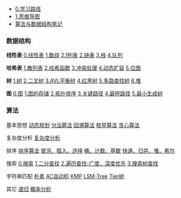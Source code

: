
-  [0.学习路径](docs/software-engineering/03.算法、数据结构/0.学习路径.md)
- [1.思维导图](docs/software-engineering/03.算法、数据结构/1.思维导图.md)
- [算法与数据结构笔记](docs/software-engineering/03.算法、数据结构/算法与数据结构笔记.md)


### 数据结构

**线性表**
[0.线性表](docs/software-engineering/03.算法、数据结构/数据结构/01.线性表/0.线性表.md)
[1.数组](docs/software-engineering/03.算法、数据结构/数据结构/01.线性表/1.数组.md)
[2.1列表](docs/software-engineering/03.算法、数据结构/数据结构/01.线性表/2.1列表.md)
[2.链表](docs/software-engineering/03.算法、数据结构/数据结构/01.线性表/2.链表.md)
[3.栈](docs/software-engineering/03.算法、数据结构/数据结构/01.线性表/3.栈.md)
[4.队列](docs/software-engineering/03.算法、数据结构/数据结构/01.线性表/4.队列.md)

**哈希表**
[1.散列表](docs/software-engineering/03.算法、数据结构/数据结构/02.哈希表/1.散列表.md)
[2.哈希函数](docs/software-engineering/03.算法、数据结构/数据结构/02.哈希表/2.哈希函数.md)
[3.冲突处理](docs/software-engineering/03.算法、数据结构/数据结构/02.哈希表/3.冲突处理.md)
[4.动态扩容](docs/software-engineering/03.算法、数据结构/数据结构/02.哈希表/4.动态扩容.md)
[5.位图](docs/software-engineering/03.算法、数据结构/数据结构/02.哈希表/5.位图.md)


**树**
[1.树](docs/software-engineering/03.算法、数据结构/数据结构/03.树/1.树.md)
[2.二叉树](docs/software-engineering/03.算法、数据结构/数据结构/03.树/2.二叉树.md)
[3.AVL平衡树](docs/software-engineering/03.算法、数据结构/数据结构/03.树/3.AVL平衡树.md)
[4.红黑树](docs/software-engineering/03.算法、数据结构/数据结构/03.树/4.红黑树.md)
[5.多路查找树](docs/software-engineering/03.算法、数据结构/数据结构/03.树/5.多路查找树.md)
[6.堆](docs/software-engineering/03.算法、数据结构/数据结构/03.树/6.堆.md)

**图**
[0.图](docs/software-engineering/03.算法、数据结构/数据结构/04.图/0.图.md)
[1.图的存储](docs/software-engineering/03.算法、数据结构/数据结构/04.图/1.图的存储.md)
[2.拓扑排序](docs/software-engineering/03.算法、数据结构/数据结构/04.图/2.拓扑排序.md)
[3.关键路径](docs/software-engineering/03.算法、数据结构/数据结构/04.图/3.关键路径.md)
[4.最短路径](docs/software-engineering/03.算法、数据结构/数据结构/04.图/4.最短路径.md)
[5.最小生成树](docs/software-engineering/03.算法、数据结构/数据结构/04.图/5.最小生成树.md)



### 算法

基本思想
[动态规划](docs/software-engineering/03.算法、数据结构/算法/0.基本思想/动态规划.md)
[分治算法](docs/software-engineering/03.算法、数据结构/算法/0.基本思想/分治算法.md)
[回溯算法](docs/software-engineering/03.算法、数据结构/算法/0.基本思想/回溯算法.md)
[枚举算法](docs/software-engineering/03.算法、数据结构/算法/0.基本思想/枚举算法.md)
[贪心算法](docs/software-engineering/03.算法、数据结构/算法/0.基本思想/贪心算法.md)

复杂度分析
[复杂度分析](docs/software-engineering/03.算法、数据结构/算法/1.复杂度分析/复杂度分析.md)


排序
[排序算法](docs/software-engineering/03.算法、数据结构/算法/2.排序/排序算法.md)
[冒泡、插入、选择](docs/software-engineering/03.算法、数据结构/算法/2.排序/O(n^2)/冒泡、插入、选择.md)
[桶、计数、基数](docs/software-engineering/03.算法、数据结构/算法/2.排序/O(n+k)/桶、计数、基数.md)
[快速、归并、堆、希尔](docs/software-engineering/03.算法、数据结构/算法/2.排序/O(nlogn)/快速、归并、堆、希尔.md)

搜索
[0.搜索](docs/software-engineering/03.算法、数据结构/算法/3.搜索/0.搜索.md)
[1.二分查找](docs/software-engineering/03.算法、数据结构/算法/3.搜索/1.二分查找.md)
[2.遍历查找-广度、深度优先](docs/software-engineering/03.算法、数据结构/算法/3.搜索/2.遍历查找-广度、深度优先.md)
[3.搜索树查找](docs/software-engineering/03.算法、数据结构/算法/3.搜索/3.搜索树查找.md)

字符串匹配
[朴素](docs/software-engineering/03.算法、数据结构/算法/5.字符串匹配/朴素.md)
[AC自动机](docs/software-engineering/03.算法、数据结构/算法/5.字符串匹配/AC自动机.md)
[KMP](docs/software-engineering/03.算法、数据结构/算法/5.字符串匹配/KMP.md)
[LSM-Tree](docs/software-engineering/03.算法、数据结构/算法/5.字符串匹配/LSM-Tree.md)
[Tier树](docs/software-engineering/03.算法、数据结构/算法/5.字符串匹配/Tier树.md)

其它
[递归](docs/software-engineering/03.算法、数据结构/算法/6.其他/递归.md)
[概率分析](docs/software-engineering/03.算法、数据结构/算法/6.其他/概率分析.md)







